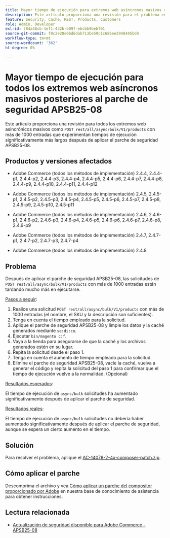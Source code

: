 ```yaml
---
title: Mayor tiempo de ejecución para extremos web asíncronos masivos después del parche de seguridad APSB25-08
description: Este artículo proporciona una revisión para el problema en el que las solicitudes POST rest/all/async/bulk/V1/products para más de 1000 entradas experimentan un tiempo de ejecución significativamente mayor después de aplicar el parche de seguridad APSB25-08.
feature: Security, Cache, REST, Products, Customers
role: Admin, Developer
exl-id: 784a48cb-1ef1-432b-b09f-ebcbb9bebf01
source-git-commit: f0c2e20e0bd6dab713be59c1c686ee2948445bd4
workflow-type: tm+mt
source-wordcount: '362'
ht-degree: 0%

---
```


# Mayor tiempo de ejecución para todos los extremos web asíncronos masivos posteriores al parche de seguridad APSB25-08

Este artículo proporciona una revisión para todos los extremos web asincrónicos masivos como `POST rest/all/async/bulk/V1/products` con más de 1000 entradas que experimentan tiempos de ejecución significativamente más largos después de aplicar el parche de seguridad APSB25-08.

## Productos y versiones afectados

* Adobe Commerce (todos los métodos de implementación) 2.4.4, 2.4.4-p1, 2.4.4-p2, 2.4.4-p3, 2.4.4-p4, 2.4.4-p5, 2.4.4-p6, 2.4.4-p7, 2.4.4-p8, 2.4.4-p9, 2.4.4-p10, 2.4.4-p11, 2.4.4-p12

* Adobe Commerce (todos los métodos de implementación) 2.4.5, 2.4.5-p1, 2.4.5-p2, 2.4.5-p3, 2.4.5-p4, 2.4.5-p5, 2.4.5-p6, 2.4.5-p7, 2.4.5-p8, 2.4.5-p9, 2.4.5-p10, 2.4.5-p11

* Adobe Commerce (todos los métodos de implementación) 2.4.6, 2.4.6-p1, 2.4.6-p2, 2.4.6-p3, 2.4.6-p4, 2.4.6-p5, 2.4.6-p6, 2.4.6-p7, 2.4.6-p8, 2.4.6-p9

* Adobe Commerce (todos los métodos de implementación) 2.4.7, 2.4.7-p1, 2.4.7-p2, 2.4.7-p3, 2.4.7-p4

* Adobe Commerce (todos los métodos de implementación) 2.4.8

## Problema

Después de aplicar el parche de seguridad APSB25-08, las solicitudes de `POST rest/all/async/bulk/V1/products` con más de 1000 entradas están tardando mucho más en ejecutarse.

<u>Pasos a seguir</u>:

1. Realice una solicitud `POST rest/all/async/bulk/V1/products` con más de 1000 entradas (el nombre, el SKU y la descripción son suficientes).
1. Tenga en cuenta el tiempo empleado para la solicitud.
1. Aplique el parche de seguridad APSB25-08 y limpie los datos y la caché generados mediante `se:di:co`.
1. Ejecutar `bin/magento c:f`.
1. Vaya a la tienda para asegurarse de que la caché y los archivos generados estén en su lugar.
1. Repita la solicitud desde el paso 1.
1. Tenga en cuenta el aumento de tiempo empleado para la solicitud.
1. Elimine el parche de seguridad APSB25-08, vacíe la caché, vuelva a generar el código y repita la solicitud del paso 1 para confirmar que el tiempo de ejecución vuelve a la normalidad. (Opcional)

<u>Resultados esperados</u>:

El tiempo de ejecución de `async/bulk` solicitudes ha aumentado significativamente después de aplicar el parche de seguridad.

<u>Resultados reales</u>:

El tiempo de ejecución de `async/bulk` solicitudes no debería haber aumentado significativamente después de aplicar el parche de seguridad, aunque se espera un cierto aumento en el tiempo.

## Solución

Para resolver el problema, aplique el [AC-14078-2-4x-composer-patch.zip](assets/AC-14078-2-4x-composer-patch.zip).

## Cómo aplicar el parche

Descomprima el archivo y vea [Cómo aplicar un parche del compositor proporcionado por Adobe](https://experienceleague.adobe.com/docs/commerce-knowledge-base/kb/how-to/how-to-apply-a-composer-patch-provided-by-magento.html) en nuestra base de conocimiento de asistencia para obtener instrucciones.

## Lectura relacionada

* [Actualización de seguridad disponible para Adobe Commerce - APSB25-08](https://experienceleague.adobe.com/en/docs/experience-cloud-kcs/kbarticles/ka-27149)
